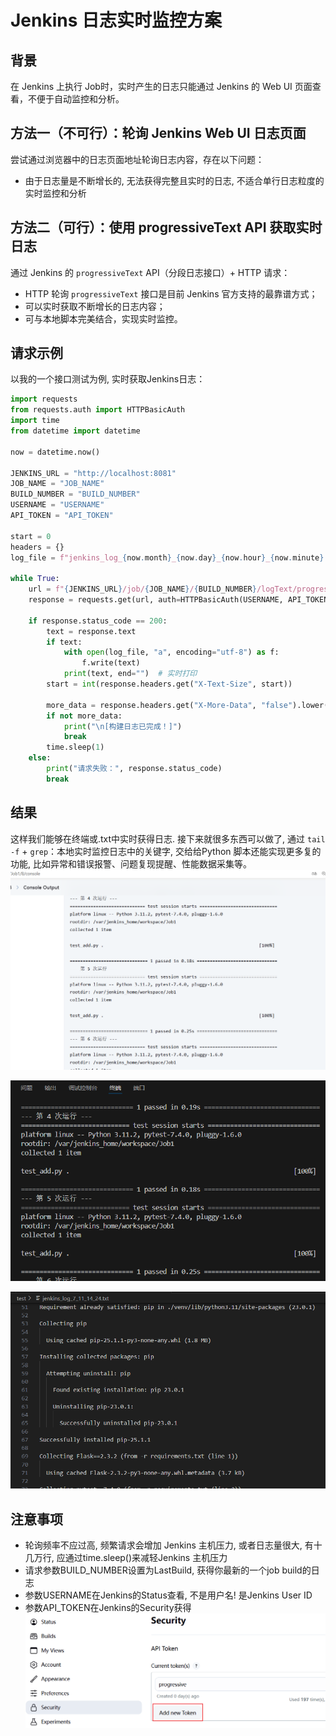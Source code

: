 # Jenkins 日志实时监控方案

## 背景

在 Jenkins 上执行 Job时，实时产生的日志只能通过 Jenkins 的 Web UI 页面查看，不便于自动监控和分析。

## 方法一（不可行）：轮询 Jenkins Web UI 日志页面

尝试通过浏览器中的日志页面地址轮询日志内容，存在以下问题：

- 由于日志量是不断增长的, 无法获得完整且实时的日志, 不适合单行日志粒度的实时监控和分析

## 方法二（可行）：使用 progressiveText API 获取实时日志

通过 Jenkins 的 `progressiveText` API（分段日志接口）+ HTTP 请求：

- HTTP 轮询 `progressiveText` 接口是目前 Jenkins 官方支持的最靠谱方式；
- 可以实时获取不断增长的日志内容；
- 可与本地脚本完美结合，实现实时监控。



## 请求示例

以我的一个接口测试为例, 实时获取Jenkins日志：
```python
import requests
from requests.auth import HTTPBasicAuth
import time
from datetime import datetime

now = datetime.now()

JENKINS_URL = "http://localhost:8081"
JOB_NAME = "JOB_NAME"
BUILD_NUMBER = "BUILD_NUMBER"
USERNAME = "USERNAME"
API_TOKEN = "API_TOKEN"  

start = 0
headers = {}
log_file = f"jenkins_log_{now.month}_{now.day}_{now.hour}_{now.minute}.txt"

while True:
    url = f"{JENKINS_URL}/job/{JOB_NAME}/{BUILD_NUMBER}/logText/progressiveText?start={start}"
    response = requests.get(url, auth=HTTPBasicAuth(USERNAME, API_TOKEN), headers=headers)

    if response.status_code == 200:
        text = response.text
        if text:
            with open(log_file, "a", encoding="utf-8") as f:
                f.write(text)
            print(text, end="")  # 实时打印
        start = int(response.headers.get("X-Text-Size", start))

        more_data = response.headers.get("X-More-Data", "false").lower() == "true"
        if not more_data:
            print("\n[构建日志已完成！]")
            break
        time.sleep(1)
    else:
        print("请求失败：", response.status_code)
        break

```

## 结果
这样我们能够在终端或.txt中实时获得日志. 接下来就很多东西可以做了, 通过 `tail -f` + `grep`：本地实时监控日志中的关键字, 交给给Python 脚本还能实现更多复的功能, 比如异常和错误报警、问题复现提醒、性能数据采集等。
![](console.png)

![](terminal.png)

![](log.png)



## 注意事项

- 轮询频率不应过高, 频繁请求会增加 Jenkins 主机压力, 或者日志量很大, 有十几万行, 应通过time.sleep()来减轻Jenkins 主机压力
- 请求参数BUILD_NUMBER设置为LastBuild, 获得你最新的一个job build的日志
- 参数USERNAME在Jenkins的Status查看, 不是用户名! 是Jenkins User ID
- 参数API_TOKEN在Jenkins的Security获得
![](token.png)

